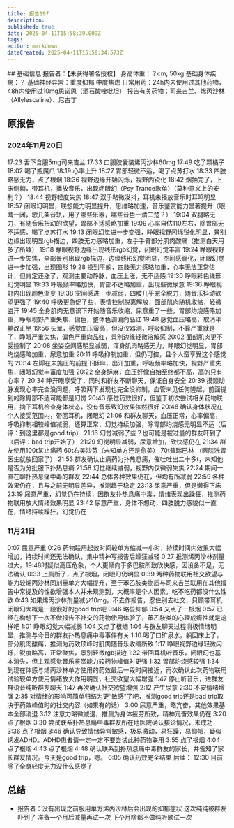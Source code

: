 ```yaml
---
title: 报告197
description: 
published: true
date: 2025-04-11T15:58:39.009Z
tags: 
editor: markdown
dateCreated: 2025-04-11T15:58:34.573Z
---
```


﻿## 基础信息
报告者：【未获得署名授权】
身高体重：？cm, 50kg
基础身体疾病：？
基础神经异常：重度抑郁 中度焦虑
日常用药：24h内未使用过其他药物，48h内使用过10mg思诺思（酒石酸[唑吡坦](/drug/思诺思)）
报告有关药物：司来吉兰、烯丙沙林（Allylescaline）、尼古丁

## 原报告
### 2024年11月20日
17:23 舌下含服5mg司来吉兰
17:33 口服胶囊装烯丙沙林60mg
17:49 吃了颗橘子
18:02 喝了瓶魔爪
18:19 心率上升
18:27 胃部轻微不适，喝了点苏打水
18:33 四肢略感无力，点了根烟
18:36 视野边缘开始闪烁，视野内锐化
18:42 烟抽完了，上床侧躺，带耳机，播放音乐，出现闭眼幻（Psy Trance歌单）（莫种意义上的安利？）
18:44 视野轻度失焦
18:47 双手略微发抖，耳机未播放音乐时耳鸣明显
18:57 闭眼幻明显，联想能力明显提升，思维略加速，音乐鉴赏能力显著提升（眼睛一闭，歌几条音轨，用了哪些乐器，哪些音色一清二楚？）
19:04 双腿略无力，有随音乐扭动的欲望，胃部不适感略加重
19:09 心率自估110左右，除胃部无不适感，喝了点苏打水
19:13 闭眼幻觉进一步变强，睁眼视野闪烁锐化明显，景别边缘出现明显rgb描边，四肢无力感略加重，左手手臂部分肌肉酸痛（推测白天用多了所致）
19:18 睁眼视野边缘出现线形rgb幻觉，闭眼幻觉丰富
19:24 睁眼视野进一步失焦，全部景别出现rgb描边，边缘线形幻觉明显，空间感弱化，闭眼幻觉进一步加强，出现图形
19:28 换到平躺，四肢无力感略加重，心率无法正常估计，但肯定还涨了，观测主要动静脉，血压上涨，无不适感
19:30 睁眼彩色线形幻觉明显
19:33 呼吸频率略加快，胃部不适略加重，出现些微尿意
19:36 睁眼视野内出现颜色渐变
19:38 空间感进一步减弱，四肢几乎完全脱力，随音乐抖动欲望更强了
19:40 呼吸更急促了些，表情控制脱离解放，面部肌肉随机收缩，轻微盗汗
19:45 全身肌肉无意识下开始随音乐收缩，尿意重了一些，胃部灼烧感略加重，睁眼视野严重失焦、偏色，整体色调偏向品红
19:48 感觉血压略高，取消平躺改正坐
19:56 头晕，感觉血压蛮高，但没仪器测，呼吸抑制，不算严重就是了，睁眼严重失焦，偏色严重向品红，景别边缘轻微溶解感
20:02 面部肌肉更不受控制了
20:08 坐姿空间感明显减弱，浑身肌肉略感无力，睁眼幻觉明显，胃部灼烧感略加重，尿意加重
20:11 呼吸抑制加重，但仍可控，且个人蛮享受这个感觉的
20:14 左脚在未施压的前提下酥麻，出汗加重，呼吸频率略加快，视野严重失焦，闭眼幻觉丰富度加强
20:22 全身酥麻，血压好像自始至终都不高，高的只有心率？
20:34 睁开眼享受了，同时和群友不断聊天，保证自身安全
20:39 摸颈动脉发现心率完全没问题，呼吸两下发现也完全没抑制，血管未见任何隆起，前面提到的除胃部不适可能都是幻觉
20:43 感觉药效很好，但鉴于初次尝试相关药物联用，摘下耳机检查身体状态，没有音乐致幻效果依然很好
20:48 确认身体状况在个人接受范围内，带回耳机，闭眼幻
21:06 和群友聊天，血压正常，心率偏高，呼吸抑制相较峰值减弱，还算正常，幻觉持续加强，除胃部灼烧感无明显不适（后评：到这里都是good trip）
21:16 幻觉减弱了些？也可能是被过量的群友吓到了（后评：bad trip开始了）
21:29 幻觉明显减弱，尿意增加，欣快感仍在
21:34 群友使用100t某止痛药 60t右美沙芬（未知单方还是愈美） 70t普瑞巴林 （医院洗胃医生就放回家了）
21:53 群友确认止痛药为扑热息痛，催吐吐出二十多t，未知他是否为分批服下扑热息痛
21:58 幻觉继续减弱，视野内仅微弱失焦
22:24 期间一直在聊扑热息痛中毒的群友
22:44 总体各种效果仍在，但均有所减弱
22:59 各种效果仍在，且与之前无明显差异，推测趋于稳定
23:13 尿意严重，但是懒得下床
23:19 尿意严重，幻觉仍在持续，因群友扑热息痛中毒，情绪表现出躁狂，推测药物联用放大情绪效果明显
23:42 尿意严重，身体不想动，四肢脱力感貌似一直在，情绪持续躁狂，幻觉仍在
### 11月21日
0:07 尿意严重
0:26 药物联用起效时间较单方缩减一小时，持续时间内效果大幅增加，持续时间还无法确认，集中精神写报告后躁狂减轻
0:27 推测烯丙沙林剂量过大，19:48时疑似高压危象，个人更倾向于多巴胺所致欣快感，因设备不足，无法确认
0:33 上厕所了，点了根烟，闭眼幻仍明显
0:39 两种药物联用社交欲望与能力较烯丙沙林同剂量单方大幅提升，至于苯乙胺类物质与司来吉兰联用在其他报告中常提及的性欲增强本人并未观测到，大概率是个人因素，吃不吃药都没什么性欲
0:43 如果烯丙沙林剂量减少10mg，不去作报告，忍住别去社交，只顾带耳机闭眼幻大概是一段很好的good trip吧
0:46 略显抑郁
0:54 又点了一根烟
0:57 已经在构想下一次不做报告不社交的药物使用体验了，苯乙胺类的心理成瘾性就是这样吧
1:01 睁眼幻觉大幅减弱
1:04 又点了根烟
1:06 与群友聊天过程消极情绪明显，推测与今日的群友扑热息痛中毒事件有关
1:10 喝了口矿泉水，躺回床上了，部分肌肉酸痛，推测为药效顶峰时肌肉随音乐收缩所致
1:17 睁眼视野边缘轻微闪烁，锐度略高，正常聚焦，景别轻微rgb描边
1:22 带回耳机听音乐，闭眼幻也基本消失，但主观感觉音乐鉴赏能力较药物峰值时更强
1:32 胃部灼烧感较强
1:34 到现在体感与烯丙沙林单方使用的药效最后一段时间接近，再次确认此次药物联用试验较单方使用情绪放大作用明显，社交欲望大幅增强
1:47 停止听音乐，进群友群语音纯听群友聊天
1:47 再次确认社交欲望增强
2:12 产生尿意
2:30 不安情绪增强
2:35 对情绪的影响可简单归结为更“敏感”了吧，推测good trip还是bad trip取决于药效峰值时的社交内容（如果有的话）
3:00 尿意严重，略亢奋，其他效果基本全部消退
3:12 注意力略微减退，推测为身体疲劳所致，精神亢奋效果仍在
3:20 点了根烟
3:30 尝试联系扑热息痛中毒群友所在地医院确认接诊情况，未成功
3:36 点了根烟
3:46 确认导致情绪异常敏感，极易激动，易狂躁，易抑郁，疑似诱发ADHD。ADHD患者请一定一定不要尝试此种药物联用
3:55 点了根烟
4:04 点了根烟
4:43 点了根烟
4:48 确认联系到扑热息痛中毒群友的家长，并告知了家长群友情况。今天是good trip，嗯。
6:05 确认药效完全结束
后续：
12:30 目前除了全身轻度无力没什么感觉了

## 总结
- 报告者：没有出现之前服用单方烯丙沙林后会出现的抑郁症状 这次纯纯被群友吓到了 准备一个月后减量再试一次 下个月啥都不做纯听歌试一次